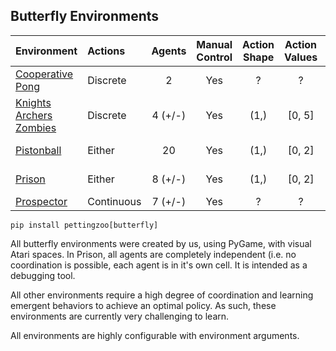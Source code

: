 ## Butterfly Environments

| Environment             | Actions    | Agents  | Manual Control | Action Shape | Action Values | Observation Shape | Observation Values | Num States |
|:------------------------|:-----------|:-------:|:--------------:|:------------:|:-------------:|:-----------------:|:------------------:|----------:|
| [Cooperative Pong](butterfly/cooperative_pong.md)        | Discrete   | 2       | Yes            | ?            | ?             | ?                 | ?                  | ?          |
| [Knights Archers Zombies](butterfly/knights_archers_zombies.md) | Discrete   | 4 (+/-) | Yes            | (1,)         | [0, 5]        | (512, 512, 3)     | (0, 255)           | ?          |
| [Pistonball](butterfly/pistonball.md)              | Either     | 20      | Yes            | (1,)         | [0, 2]        | (200, 120, 3)     | (0, 255)           | ?          |
| [Prison](butterfly/prison.md)                  | Either     | 8 (+/-) | Yes            | (1,)         | [0, 2]        | (100, 300, 3)     | (0, 255)           | ?          |
| [Prospector](prospector.md)              | Continuous | 7 (+/-) | Yes            | ?            | ?             | ?                 | ?                  | ?          |

`pip install pettingzoo[butterfly]`

All butterfly environments were created by us, using PyGame, with visual Atari spaces. In Prison, all agents are completely independent (i.e. no coordination is possible, each agent is in it's own cell. It is intended as a debugging tool.

All other environments require a high degree of coordination and learning emergent behaviors to achieve an optimal policy. As such, these environments are currently very challenging to learn.

All environments are highly configurable with environment arguments.
